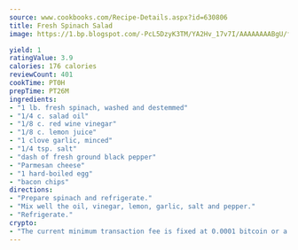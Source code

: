 ```yaml
---
source: www.cookbooks.com/Recipe-Details.aspx?id=630806
title: Fresh Spinach Salad
image: https://1.bp.blogspot.com/-PcL5DzyK3TM/YA2Hv_17v7I/AAAAAAAABgU/fyHeesSth_IZW9mL5lk6GxJO8cW8ksrGACLcBGAsYHQ/s320/12.png

yield: 1
ratingValue: 3.9
calories: 176 calories
reviewCount: 401
cookTime: PT0H
prepTime: PT26M
ingredients:
- "1 lb. fresh spinach, washed and destemmed"
- "1/4 c. salad oil"
- "1/8 c. red wine vinegar"
- "1/8 c. lemon juice"
- "1 clove garlic, minced"
- "1/4 tsp. salt"
- "dash of fresh ground black pepper"
- "Parmesan cheese"
- "1 hard-boiled egg"
- "bacon chips"
directions:
- "Prepare spinach and refrigerate."
- "Mix well the oil, vinegar, lemon, garlic, salt and pepper."
- "Refrigerate."
crypto:
- "The current minimum transaction fee is fixed at 0.0001 bitcoin or a tenth of a millibitcoin per kilobyte, recently decreased from one millibitcoin."
---
```

